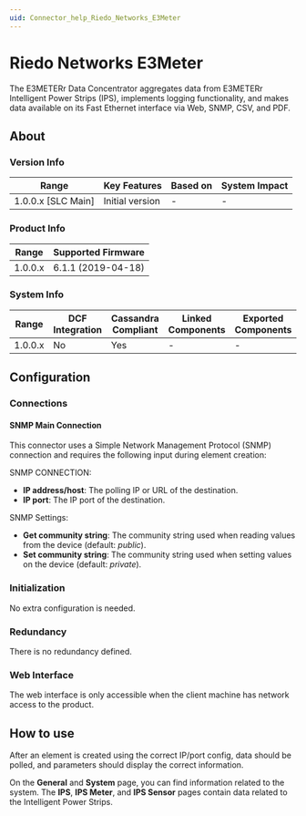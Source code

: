 ```yaml
---
uid: Connector_help_Riedo_Networks_E3Meter
---
```


# Riedo Networks E3Meter

The E3METERr Data Concentrator aggregates data from E3METERr Intelligent Power Strips (IPS), implements logging functionality, and makes data available on its Fast Ethernet interface via Web, SNMP, CSV, and PDF.

## About

### Version Info

| Range                | Key Features     | Based on     | System Impact     |
|----------------------|------------------|--------------|-------------------|
| 1.0.0.x \[SLC Main\] | Initial version  | \-           | \-                |

### Product Info

| Range     | Supported Firmware     |
|-----------|------------------------|
| 1.0.0.x   | 6.1.1 (2019-04-18)     |

### System Info

| Range     | DCF Integration     | Cassandra Compliant     | Linked Components     | Exported Components     |
|-----------|---------------------|-------------------------|-----------------------|-------------------------|
| 1.0.0.x   | No                  | Yes                     | \-                    | \-                      |

## Configuration

### Connections

#### SNMP Main Connection

This connector uses a Simple Network Management Protocol (SNMP) connection and requires the following input during element creation:

SNMP CONNECTION:

- **IP address/host**: The polling IP or URL of the destination.
- **IP port**: The IP port of the destination.

SNMP Settings:

- **Get community string**: The community string used when reading values from the device (default: *public*).
- **Set community string**: The community string used when setting values on the device (default: *private*).

### Initialization

No extra configuration is needed.

### Redundancy

There is no redundancy defined.

### Web Interface

The web interface is only accessible when the client machine has network access to the product.

## How to use

After an element is created using the correct IP/port config, data should be polled, and parameters should display the correct information.

On the **General** and **System** page, you can find information related to the system. The **IPS**, **IPS Meter**, and **IPS Sensor** pages contain data related to the Intelligent Power Strips.
